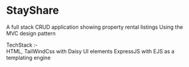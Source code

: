 # StayShare
A full stack CRUD application showing property rental listings
Using the MVC design pattern 

TechStack :-   
  HTML, TailWindCss with Daisy UI elements
  ExpressJS with EJS as a templating engine  
